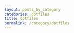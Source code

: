 ```yaml
---
layout: posts_by_category
categories: dotfiles 
title: dotfiles 
permalink: /category/dotfiles
---
```

